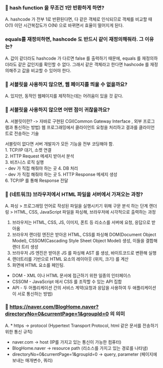 ### 📌 hash function 을 무조건 1만 반환하게 하면?

A. hashcode 가 전부 1로 반환된다면, 다 같은 객체로 인식되므로 객체를 비교할 때 O(1) 이던 시간복잡도가
   O(N) 으로 바뀌면서 효율이 떨어지게 된다. 
   

### equals를 재정의하면, hashcode 도 반드시 같이 재정의해줘라. 그 이유는?

A. 값이 같더라도 hashcode 가 다르면 false 를 출력하기 때문에, equals 를 재정의하더라도 같은 값인지를
   확인할 수 없다. 그래서 같은 객체라고 한다면 hashcode 를 재정의해주고 값을 비교할 수 있어야 한다.
   
   
### 📌 서블릿을 사용하지 않으면, 웹 페이지를 띄울 수 없을까요?

A. 있지만, 동적인 웹페이지를 제작하는데는 어려움이 있을 것 같다.


### 📌 서블릿을 사용하지 않으면 어떤 점이 귀찮을까요?

A. 서블릿이란? -> 자바로 구현된 CGI(Common Gateway Interface , 외부 프로그램과 통신하는 방법)
                  웹 프로그래밍에서 클라이언트 요청을 처리하고 결과를 클라이언트로 전송하는 기술
                  
   서블릿이 없다면 서버 개발자가 모든 기능을 전부 코딩해야 함. <br>
      1. TCP/IP 대기, 소켓 연결 <br>
      2. HTTP Request 메세지 받아서 분석 <br>
      3. 비즈니스 로직 실행 <br> - dev 가 직접 해줘야 하는 곳 
      4. DB 처리 <br> - dev 가 직접 해줘야 하는 곳
      5. HTTP Response 메세지 생성 <br>
      6. TCP/IP 를 통해 Response 전달 <br>


### 📌 (네트워크) 브라우저에서 HTML 파일을 서버에서 가져오는 과정?

A. 파싱 > 프로그래밍 언어로 작성된 파일을 실행시키기 위해 구문 분석 하는 단계
   랜더링 > HTML, CSS, JavaScript 파일을 파싱해, 브라우저에 시각적으로 출력하는 과정
   
   1. 브라우저는 HTML, CSS, JS, 이미지, 폰트 등 리소스를 서버에 요청, 응답으로 받아옴
   2. 브라우저 랜더링 엔진은 받아온 HTML, CSS를 파싱해 DOM(Document Object Model),                     CSSOM(Cascading Style Sheet Object Model) 생성, 이들을 결합해 랜더 트리 생성
   3. 브라우저 JS 엔진은 받아온 JS 를 파싱해 AST 를 생성, 바이트코드로 변환해 실행
   4. 랜더트리를 기반으로 HTML 요소의 레이아웃 (위치, 크기) 를 계산
   5. 화면에 HTML 요소를 페인팅.
   
   * DOM - XML 이나 HTML 문서에 접근하기 위한 일종의 인터페이스
   * CSSOM - JavaScript 에서 CSS 를 조작할 수 있는 API 집합
   * API - 두 어플리케이션 간의 서비스 계약(요청과 응답을 사용하여 두 애플리케이션이 서로 통신하는            방법)
   
   
### 📌 https://naver.com/BlogHome.naver?directoryNo=0&currentPage=1&groupId=0 의 의미
 
A. * https -> protocol (Hypertext Transport Protocol, html 같은 문서를 전송하기 위한 통신 규칙)
   * naver.com -> host (IP를 가지고 있는 통신이 가능한 컴퓨터)
   * BlogHome.naver -> resource path (리소스를 가지고 있는 경로를 나타냄)
   * directoryNo=0&currentPage=1&groupId=0 -> query, parameter (페이지에 보내는 매개변수, 쿼리)
